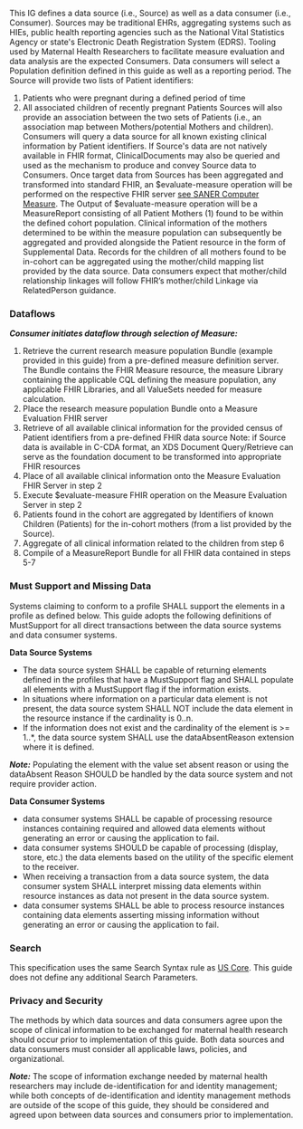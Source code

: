 This IG defines a data source (i.e., Source) as well as a data consumer (i.e., Consumer). Sources may be traditional EHRs, aggregating systems such as HIEs, public health reporting agencies such as the National Vital Statistics Agency or state's Electronic Death Registration System (EDRS). 
Tooling used by Maternal Health Researchers to facilitate measure evaluation and data analysis are the expected Consumers.
Data consumers will select a Population definition defined in this guide as well as a reporting period.
The Source will provide two lists of Patient identifiers:
1.	Patients who were pregnant during a defined period of time
2.	All associated children of recently pregnant Patients
Sources will also provide an association between the two sets of Patients (i.e., an association map between Mothers/potential Mothers and children). 
Consumers will query a data source for all known existing clinical information by Patient identifiers. If Source's data are not natively available in FHIR format, ClinicalDocuments may also be queried and used as the mechanism to produce and convey Source data to Consumers.
Once target data from Sources has been aggregated and transformed into standard FHIR, an $evaluate-measure operation will be performed on the respective FHIR server [see SANER Computer Measure](https://build.fhir.org/ig/HL7/fhir-saner/transaction-4.html). 
The Output of $evaluate-measure operation will be a MeasureReport consisting of all Patient Mothers (1) found to be within the defined cohort population. 
Clinical information of the mothers determined to be within the measure population can subsequently be aggregated and provided alongside the Patient resource in the form of Supplemental Data. 
Records for the children of all mothers found to be in-cohort can be aggregated using the mother/child mapping list provided by the data source. 
Data consumers expect that mother/child relationship linkages will follow FHIR’s mother/child Linkage via RelatedPerson guidance. 


### Dataflows
<b><i>Consumer initiates dataflow through selection of Measure:</i></b>
1.	Retrieve the current research measure population Bundle (example provided in this guide) from a pre-defined measure definition server. The Bundle contains the FHIR Measure resource, the measure Library containing the applicable CQL defining the measure population, any applicable FHIR Libraries, and all ValueSets needed for measure calculation. 
2.	Place the research measure population Bundle onto a Measure Evaluation FHIR server
3.	Retrieve of all available clinical information for the provided census of Patient identifiers from a pre-defined FHIR data source
Note: if Source data is available in C-CDA format, an XDS Document Query/Retrieve can serve as the foundation document to be transformed into appropriate FHIR resources
4.	Place of all available clinical information onto the Measure Evaluation FHIR Server in step 2
5.	Execute $evaluate-measure FHIR operation on the Measure Evaluation Server in step 2
6.	Patients found in the cohort are aggregated by Identifiers of known Children (Patients) for the in-cohort mothers (from a list provided by the Source).
7.	Aggregate of all clinical information related to the children from step 6
8.	Compile of a MeasureReport Bundle for all FHIR data contained in steps 5-7

### Must Support and Missing Data
Systems claiming to conform to a profile SHALL support the elements in a profile as defined below. This guide adopts the following definitions of MustSupport for all direct transactions between the data source systems and data consumer systems.

<b>Data Source Systems</b>
*	The data source system SHALL be capable of returning elements defined in the profiles that have a MustSupport flag and SHALL populate all elements with a MustSupport flag if the information exists.
*	In situations where information on a particular data element is not present, the data source system SHALL NOT include the data element in the resource instance if the cardinality is 0..n.
*	If the information does not exist and the cardinality of the element is >= 1..*, the data source system SHALL use the dataAbsentReason extension where it is defined. 

<b><i>Note:</i></b> Populating the element with the value set absent reason or using the dataAbsent Reason SHOULD be handled by the data source system and not require provider action.

<b>Data Consumer Systems</b> 
*	data consumer systems SHALL be capable of processing resource instances containing required and allowed data elements without generating an error or causing the application to fail.
*	data consumer systems SHOULD be capable of processing (display, store, etc.) the data elements based on the utility of the specific element to the receiver.
*	When receiving a transaction from a data source system, the data consumer system SHALL interpret missing data elements within resource instances as data not present in the data source system.
*	data consumer systems SHALL be able to process resource instances containing data elements asserting missing information without generating an error or causing the application to fail.

### Search
This specification uses the same Search Syntax rule as [US Core](https://www.hl7.org/fhir/us/core/searchparameters.html). This guide does not define any additional Search Parameters.

### Privacy and Security
The methods by which data sources and data consumers agree upon the scope of clinical information to be exchanged for maternal health research should occur prior to implementation of this guide. Both data sources and data consumers must consider all applicable laws, policies, and organizational.
 
<b><i>Note:</i></b> The scope of information exchange needed by maternal health researchers may include de-identification for and identity management; while both concepts of de-identification and identity management methods are outside of the scope of this guide, they should be considered and agreed upon between data sources and consumers prior to implementation. 

